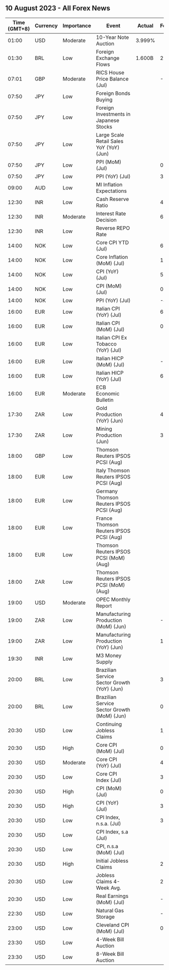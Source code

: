 ## 10 August 2023 - All Forex News

| Time (GMT+8) | Currency | Importance | Event | Actual | Forecast | Previous |
|------|----------|------------|-------|--------|----------|----------|
| 01:00 | USD | Moderate | 10-Year Note Auction | 3.999% |  | 3.857% |
| 01:30 | BRL | Low | Foreign Exchange Flows | 1.600B | 2.187B | 2.126B |
| 07:01 | GBP | Moderate | RICS House Price Balance (Jul) |  | -50% | -46% |
| 07:50 | JPY | Low | Foreign Bonds Buying |  |  | 208.9B |
| 07:50 | JPY | Low | Foreign Investments in Japanese Stocks |  |  | 196.0B |
| 07:50 | JPY | Low | Large Scale Retail Sales YoY (YoY) (Jun) |  |  | 4.0% |
| 07:50 | JPY | Low | PPI (MoM) (Jul) |  | 0.2% | -0.2% |
| 07:50 | JPY | Low | PPI (YoY) (Jul) |  | 3.5% | 4.1% |
| 09:00 | AUD | Low | MI Inflation Expectations |  |  | 5.2% |
| 12:30 | INR | Low | Cash Reserve Ratio |  | 4.50% | 4.50% |
| 12:30 | INR | Moderate | Interest Rate Decision |  | 6.50% | 6.50% |
| 12:30 | INR | Low | Reverse REPO Rate |  |  | 3.35% |
| 14:00 | NOK | Low | Core CPI YTD (Jul) |  | 6.3% | 7.0% |
| 14:00 | NOK | Low | Core Inflation (MoM) (Jul) |  | 1.4% | 0.9% |
| 14:00 | NOK | Low | CPI (YoY) (Jul) |  | 5.9% | 6.4% |
| 14:00 | NOK | Low | CPI (MoM) (Jul) |  | 0.8% | 0.6% |
| 14:00 | NOK | Low | PPI (YoY) (Jul) |  | -46.7% | -28.5% |
| 16:00 | EUR | Low | Italian CPI (YoY) (Jul) |  | 6.0% | 6.4% |
| 16:00 | EUR | Low | Italian CPI (MoM) (Jul) |  | 0.1% | 0.0% |
| 16:00 | EUR | Low | Italian CPI Ex Tobacco (YoY) (Jul) |  |  | 6.0% |
| 16:00 | EUR | Low | Italian HICP (MoM) (Jul) |  | -1.5% | 0.1% |
| 16:00 | EUR | Low | Italian HICP (YoY) (Jul) |  | 6.4% | 6.7% |
| 16:00 | EUR | Moderate | ECB Economic Bulletin |  |  |  |
| 17:30 | ZAR | Low | Gold Production (YoY) (Jun) |  | 4.8% | 27.3% |
| 17:30 | ZAR | Low | Mining Production (Jun) |  | 3.8% | -0.8% |
| 18:00 | GBP | Low | Thomson Reuters IPSOS PCSI (Aug) |  |  | 46.7 |
| 18:00 | EUR | Low | Italy Thomson Reuters IPSOS PCSI (Aug) |  |  | 44.15 |
| 18:00 | EUR | Low | Germany Thomson Reuters IPSOS PCSI (Aug) |  |  | 46.86 |
| 18:00 | EUR | Low | France Thomson Reuters IPSOS PCSI (Aug) |  |  | 41.31 |
| 18:00 | EUR | Low | Thomson Reuters IPSOS PCSI (MoM) (Aug) |  |  | 46.12 |
| 18:00 | ZAR | Low | Thomson Reuters IPSOS PCSI (MoM) (Aug) |  |  | 40.58 |
| 19:00 | USD | Moderate | OPEC Monthly Report |  |  |  |
| 19:00 | ZAR | Low | Manufacturing Production (MoM) (Jun) |  | -1.0% | -1.3% |
| 19:00 | ZAR | Low | Manufacturing Production (YoY) (Jun) |  | 1.2% | 2.5% |
| 19:30 | INR | Low | M3 Money Supply |  |  | 10.7% |
| 20:00 | BRL | Low | Brazilian Service Sector Growth (YoY) (Jun) |  | 3.7% | 4.7% |
| 20:00 | BRL | Low | Brazilian Service Sector Growth (MoM) (Jun) |  | 0.1% | 0.9% |
| 20:30 | USD | Low | Continuing Jobless Claims |  | 1,695K | 1,700K |
| 20:30 | USD | High | Core CPI (MoM) (Jul) |  | 0.2% | 0.2% |
| 20:30 | USD | Moderate | Core CPI (YoY) (Jul) |  | 4.7% | 4.8% |
| 20:30 | USD | Low | Core CPI Index (Jul) |  | 308.33 | 308.31 |
| 20:30 | USD | High | CPI (MoM) (Jul) |  | 0.2% | 0.2% |
| 20:30 | USD | High | CPI (YoY) (Jul) |  | 3.3% | 3.0% |
| 20:30 | USD | Low | CPI Index, n.s.a. (Jul) |  | 305.81 | 305.11 |
| 20:30 | USD | Low | CPI Index, s.a (Jul) |  |  | 303.84 |
| 20:30 | USD | Low | CPI, n.s.a (MoM) (Jul) |  |  | 0.32% |
| 20:30 | USD | High | Initial Jobless Claims |  | 230K | 227K |
| 20:30 | USD | Low | Jobless Claims 4-Week Avg. |  | 231.01K | 228.25K |
| 20:30 | USD | Low | Real Earnings (MoM) (Jul) |  | -0.1% | 0.5% |
| 22:30 | USD | Low | Natural Gas Storage |  | -6B | 14B |
| 23:00 | USD | Low | Cleveland CPI (MoM) (Jul) |  | 0.4% | 0.4% |
| 23:30 | USD | Low | 4-Week Bill Auction |  |  | 5.275% |
| 23:30 | USD | Low | 8-Week Bill Auction |  |  | 5.285% |
